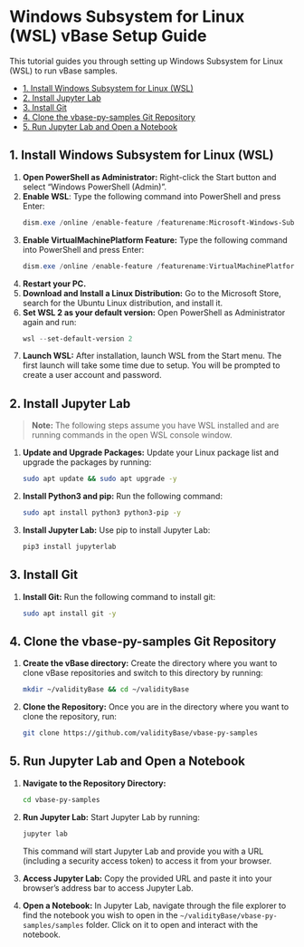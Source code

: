 <!-- omit in toc -->

# Windows Subsystem for Linux (WSL) vBase Setup Guide

This tutorial guides you through setting up Windows Subsystem for Linux (WSL)
to run vBase samples.

- [1. Install Windows Subsystem for Linux (WSL)]()
- [2. Install Jupyter Lab]()
- [3. Install Git]()
- [4. Clone the vbase-py-samples Git Repository]()
- [5. Run Jupyter Lab and Open a Notebook]()

## 1. Install Windows Subsystem for Linux (WSL)

1. **Open PowerShell as Administrator:**
   Right-click the Start button and select “Windows PowerShell (Admin)”.
2. **Enable WSL**:
   Type the following command into PowerShell and press Enter:
   ```powershell
   dism.exe /online /enable-feature /featurename:Microsoft-Windows-Subsystem-Linux /all /norestart
   ```
3. **Enable VirtualMachinePlatform Feature:**
   Type the following command into PowerShell and press Enter:
   ```powershell
   dism.exe /online /enable-feature /featurename:VirtualMachinePlatform /all /norestart
   ```
4. **Restart your PC.**
5. **Download and Install a Linux Distribution:**
   Go to the Microsoft Store, search for the Ubuntu Linux distribution, and install it.
6. **Set WSL 2 as your default version:**
   Open PowerShell as Administrator again and run:
   ```powershell
   wsl --set-default-version 2
   ```
7. **Launch WSL:**
   After installation, launch WSL from the Start menu. The first launch will take some time due to setup. You will be prompted to create a user account and password.

## 2. Install Jupyter Lab

> **Note:** The following steps assume you have WSL installed and are running commands in the open WSL console window.
1. **Update and Upgrade Packages:**
   Update your Linux package list and upgrade the packages by running:
   ```bash
   sudo apt update && sudo apt upgrade -y
   ```
2. **Install Python3 and pip:**
   Run the following command:
   ```bash
   sudo apt install python3 python3-pip -y
   ```
3. **Install Jupyter Lab:**
   Use pip to install Jupyter Lab:
   ```bash
   pip3 install jupyterlab
   ```

## 3. Install Git

1. **Install Git:**
   Run the following command to install git:
   ```bash
   sudo apt install git -y
   ```

## 4. Clone the vbase-py-samples Git Repository

1. **Create the vBase directory:**
   Create the directory where you want to clone vBase repositories and switch to this directory by  running:
   ```bash
   mkdir ~/validityBase && cd ~/validityBase
   ```
2. **Clone the Repository:**
   Once you are in the directory where you want to clone the repository, run:
   ```bash
   git clone https://github.com/validityBase/vbase-py-samples
   ```

## 5. Run Jupyter Lab and Open a Notebook

1. **Navigate to the Repository Directory:**
   ```bash
   cd vbase-py-samples
   ```
2. **Run Jupyter Lab:**
   Start Jupyter Lab by running:
   ```bash
   jupyter lab
   ```

   This command will start Jupyter Lab and provide you with a URL (including a security access token) to access it from your browser.
3. **Access Jupyter Lab:**
   Copy the provided URL and paste it into your browser’s address bar to access Jupyter Lab.
4. **Open a Notebook:**
   In Jupyter Lab, navigate through the file explorer to find the notebook you wish to open in the `~/validityBase/vbase-py-samples/samples` folder. Click on it to open and interact with the notebook.
